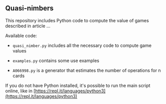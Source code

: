 ## Quasi-nimbers

This repository includes Python code to compute the value of games described in article ...

Available code:

+ `quasi_nimber.py` includes all the necessary code to compute game values 

+ `examples.py` contains some use examples

+ `A066998.py` is a generator that estimates the number of operations for n cards

If you do not have Python installed, it's possible to run the main script online, like in [https://repl.it/languages/python3](https://repl.it/languages/python3)